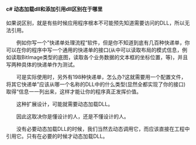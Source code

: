 #### c# 动态加载dll和添加引用dll区别在于哪里

如果说区别，就是有些时候应用程序根本不可能预先知道需要访问的DLL，所以无法引用。

　　例如你写一个”快递单处理流程“软件，但是你不知道到底有几百种快递单，你可以在你的程序中写一个通用的快递单的接口(从中可以读取布局的模式信息，例如读取BitImage类型的底图，读取各个业务数据的文本框的坐标位置，等)，并且写两种具体的快递单作为测试。

　　可是实际使用时，另外有198种快递单，怎么办?这就需要用一个配置文件，将其它快递单”应该从哪一个名称的DLL中的什么类型(显然全都实现了你的接口)取得“信息一一列出来，这样才能让你的程序真正发挥价值。

　　这种扩展设计，可能就需要动态加载DLL。

　　因此这取决你是懂设计的人，还是不懂设计的人。

　　没有必要动态加载DLL的时候，我们当然去动态调用它，而应该直接在工程中引用它。只有在必要的时候才动态加载DLL。

